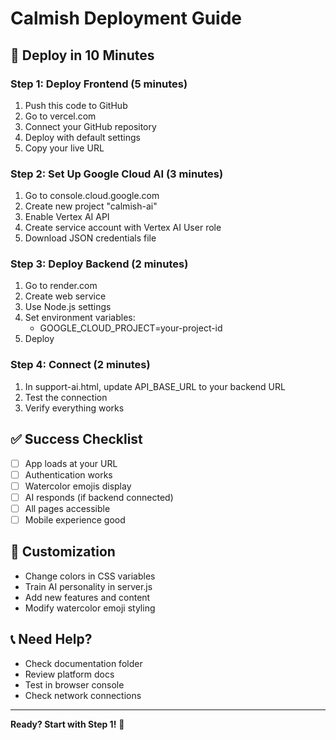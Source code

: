# Calmish Deployment Guide

## 🚀 Deploy in 10 Minutes

### Step 1: Deploy Frontend (5 minutes)
1. Push this code to GitHub
2. Go to vercel.com
3. Connect your GitHub repository
4. Deploy with default settings
5. Copy your live URL

### Step 2: Set Up Google Cloud AI (3 minutes)
1. Go to console.cloud.google.com
2. Create new project "calmish-ai"
3. Enable Vertex AI API
4. Create service account with Vertex AI User role
5. Download JSON credentials file

### Step 3: Deploy Backend (2 minutes)
1. Go to render.com
2. Create web service
3. Use Node.js settings
4. Set environment variables:
   - GOOGLE_CLOUD_PROJECT=your-project-id
5. Deploy

### Step 4: Connect (2 minutes)
1. In support-ai.html, update API_BASE_URL to your backend URL
2. Test the connection
3. Verify everything works

## ✅ Success Checklist
- [ ] App loads at your URL
- [ ] Authentication works
- [ ] Watercolor emojis display
- [ ] AI responds (if backend connected)
- [ ] All pages accessible
- [ ] Mobile experience good

## 🎨 Customization
- Change colors in CSS variables
- Train AI personality in server.js
- Add new features and content
- Modify watercolor emoji styling

## 📞 Need Help?
- Check documentation folder
- Review platform docs
- Test in browser console
- Check network connections

---
**Ready? Start with Step 1!** 🌸
